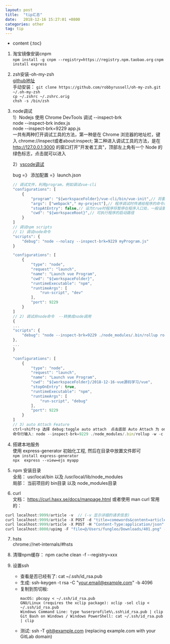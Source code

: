 ```yaml
---
layout: post
title:  "tip汇总"
date:   2018-12-16 15:27:01 +0800
categories: other
tag: tip
---
```


* content
{:toc}


1. 淘宝镜像安装cnpm  
`npm install -g cnpm --registry=https://registry.npm.taobao.org`
`cnpm install express`

2. zsh安装-oh-my-zsh  
  [github地址](https://github.com/robbyrussell/oh-my-zsh)  
  手动安装：
  `git clone https://github.com/robbyrussell/oh-my-zsh.git ~/.oh-my-zsh`  
  `cp ~/.zshrc ~/.zshrc.orig`  
  `chsh -s /bin/zsh`

3. node调试  
    1）Nodejs 使用 Chrome DevTools 调试 --inspect-brk  
    node --inspect-brk index.js  
    node --inspect-brk=9229 app.js  
    一共有两种打开调试工具的方法，第一种是在 Chrome 浏览器的地址栏，键入 chrome://inspect或者about:inspect; 第二种进入调试工具的方法，是在 http://127.0.0.1:3000 的窗口打开"开发者工具"，顶部左上角有一个 Node 的绿色标志，点击就可以进入  

    2）[vscode调试](https://code.visualstudio.com/docs/nodejs/nodejs-debugging#_launch-configuration-support-for-npm-and-other-tools)

    bug =》 添加配置 =》launch.json

    ```javascript
    // 调试文件，利用program，例如调试vue-cli
    "configurations": [    
        {
            "program": "${workspaceFolder}/vue-cli/bin/vue-init",// 将要进行调试的程序的路径
            "args": ["webpack"," my-project"],// 程序调试时传递给程序的命令行参数
            "stopAtEntry": false,// 设为true时程序将暂停在程序入口处，一般设置为false
            "cwd": "${workspaceRoot}",// 可执行程序的启动路径
        }
    ]
    // 调试npm scripts
    // 1) 调试node命令
    "scripts": {
        "debug": "node --nolazy --inspect-brk=9229 myProgram.js"
    }

    "configurations": [
        {
            "type": "node",
            "request": "launch",
            "name": "Launch vue Program",
            "cwd": "${workspaceFolder}",
            "runtimeExecutable": "npm",
            "runtimeArgs": [
                "run-script", "dev"
            ],
            "port": 9229
        }
    ]
    // 2) 调试非node命令  --转换成node调用
    {
    ...
    "scripts": {
        "debug": "node --inspect-brk=9229 ./node_modules/.bin/rollup rollup -w -c build/config.js --environment TARGET:web-full-dev",
    },
    ...
    }

    "configurations": [
        {
            "type": "node",
            "request": "launch",
            "name": "Launch vue Program",
            "cwd": "${workspaceFolder}/2018-12-16-vue源码学习/vue",
            "stopOnEntry": true,
            "runtimeExecutable": "npm",
            "runtimeArgs": [
                "run-script", "debug"
            ],
            "port": 9229
        }
    ]
    // 3) auto Attach Feature
    ctrl+shift+p 选择 debug:toggle auto attach  点击底部 Auto Attach 为 on
    命令行输入: node --inspect-brk=9229 ./node_modules/.bin/rollup -w -c build/config.js --environment TARGET:web-full-dev
    ```

4. 搭建本地服务  
使用 express-generator 初始化工程, 然后在目录中放置文件即可  
`npm install express-generator`  
`npx  express --view=ejs myapp`  

5. npm 安装目录  
全局： usr/local/bin  以及 /usr/local/lib/node_modules  
局部： 当前项目的 bin目录 以及 node_modules目录  

6. curl  
文档： https://curl.haxx.se/docs/manpage.html  或者使用 man curl
常用的：
```js
curl localhost:9999/article -v  // (-v 显示详细的请求信息)  
curl localhost:9999/article -X POST -d "title=comewords&content=articleContent" // (-X POST 来申明我们的请求方法，用 -d 参数，来传送我们的参数)  
curl localhost:9999/article -X POST -H "Content-Type:application/json" -d '"title":"comewords","content":"articleContent"' // -H 参数来申明请求的 header
curl localhost:8000/upimg -F "file=@/Users/fungleo/Downloads/401.png" -H "token: 222" -v // -F "file=@__FILE_PATH__" 的请示，传输文件即可
```

7. hsts  
chrome://net-internals/#hsts  

8. 清理npm缓存： npm cache clean -f --registry=xxx  

9. 设置ssh  
    + 查看是否已经有了: cat ~/.ssh/id_rsa.pub  
    + 生成: ssh-keygen -t rsa -C "your.email@example.com" -b 4096  
    + 复制到剪切板:  
        ```
        macOS: pbcopy < ~/.ssh/id_rsa.pub
        GNU/Linux (requires the xclip package): xclip -sel clip < ~/.ssh/id_rsa.pub
        Windows Command Line: type %userprofile%\.ssh\id_rsa.pub | clip
        Git Bash on Windows / Windows PowerShell: cat ~/.ssh/id_rsa.pub | clip
        ```
    + 测试: ssh -T git@example.com (replacing example.com with your GitLab domain)  

